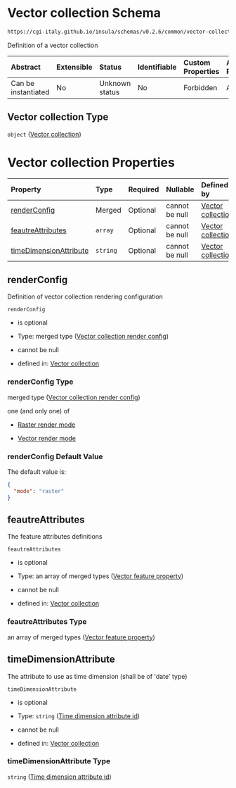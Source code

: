 # Vector collection Schema

```txt
https://cgi-italy.github.io/insula/schemas/v0.2.6/common/vector-collection.schema.json
```

Definition of a vector collection

| Abstract            | Extensible | Status         | Identifiable | Custom Properties | Additional Properties | Access Restrictions | Defined In                                                                                           |
| :------------------ | :--------- | :------------- | :----------- | :---------------- | :-------------------- | :------------------ | :--------------------------------------------------------------------------------------------------- |
| Can be instantiated | No         | Unknown status | No           | Forbidden         | Allowed               | none                | [vector-collection.schema.json](schemas/common/vector-collection.schema.json) |

## Vector collection Type

`object` ([Vector collection](vector-collection.md))

# Vector collection Properties

| Property                                          | Type     | Required | Nullable       | Defined by                                                                                                                                                                                                   |
| :------------------------------------------------ | :------- | :------- | :------------- | :----------------------------------------------------------------------------------------------------------------------------------------------------------------------------------------------------------- |
| [renderConfig](#renderconfig)                     | Merged   | Optional | cannot be null | [Vector collection](vector-collection-render-config.md)                      |
| [feautreAttributes](#feautreattributes)           | `array`  | Optional | cannot be null | [Vector collection](vector-collection-properties-feature-attributes.md)               |
| [timeDimensionAttribute](#timedimensionattribute) | `string` | Optional | cannot be null | [Vector collection](vector-collection-properties-time-dimension-attribute-id.md) |

## renderConfig

Definition of vector collection rendering configuration

`renderConfig`

* is optional

* Type: merged type ([Vector collection render config](vector-collection-render-config.md))

* cannot be null

* defined in: [Vector collection](vector-collection-render-config.md)

### renderConfig Type

merged type ([Vector collection render config](vector-collection-render-config.md))

one (and only one) of

* [Raster render mode](vector-collection-render-config-defs-raster-render-mode.md)

* [Vector render mode](vector-collection-render-config-defs-vector-render-mode.md)

### renderConfig Default Value

The default value is:

```json
{
  "mode": "raster"
}
```

## feautreAttributes

The feature attributes definitions

`feautreAttributes`

* is optional

* Type: an array of merged types ([Vector feature property](vector-feature-property.md))

* cannot be null

* defined in: [Vector collection](vector-collection-properties-feature-attributes.md)

### feautreAttributes Type

an array of merged types ([Vector feature property](vector-feature-property.md))

## timeDimensionAttribute

The attribute to use as time dimension (shall be of 'date' type)

`timeDimensionAttribute`

* is optional

* Type: `string` ([Time dimension attribute id](vector-collection-properties-time-dimension-attribute-id.md))

* cannot be null

* defined in: [Vector collection](vector-collection-properties-time-dimension-attribute-id.md)

### timeDimensionAttribute Type

`string` ([Time dimension attribute id](vector-collection-properties-time-dimension-attribute-id.md))
